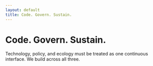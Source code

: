 ```yaml
---
layout: default
title: Code. Govern. Sustain.
---
```


# Code. Govern. Sustain.

Technology, policy, and ecology must be treated as one continuous interface. We build across all three.